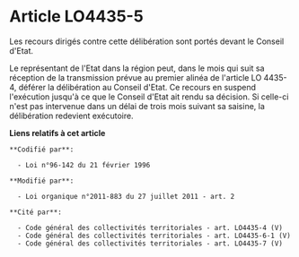 # Article LO4435-5

Les recours dirigés contre cette délibération sont portés devant le Conseil d'Etat. 

Le représentant de l'Etat dans la région peut, dans le mois qui suit sa réception de la transmission prévue au premier alinéa
de l'article LO 4435-4, déférer la délibération au Conseil d'Etat. Ce recours en suspend l'exécution jusqu'à ce que le
Conseil d'Etat ait rendu sa décision. Si celle-ci n'est pas intervenue dans un délai de trois mois suivant sa saisine, la
délibération redevient exécutoire.

**Liens relatifs à cet article**

	**Codifié par**:

	  - Loi n°96-142 du 21 février 1996

	**Modifié par**:

	  - Loi organique n°2011-883 du 27 juillet 2011 - art. 2

	**Cité par**:

	  - Code général des collectivités territoriales - art. LO4435-4 (V)
	  - Code général des collectivités territoriales - art. LO4435-6-1 (V)
	  - Code général des collectivités territoriales - art. LO4435-7 (V)
